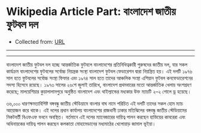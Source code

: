 # Wikipedia Article Part: বাংলাদেশ জাতীয় ফুটবল দল
- Collected from: [URL](https://bn.wikipedia.org/s/1cmz)

---
---

বাংলাদেশ জাতীয় ফুটবল দল হচ্ছে আন্তর্জাতিক ফুটবলে বাংলাদেশের প্রতিনিধিত্বকারী পুরুষদের জাতীয় দল, যার সকল কার্যক্রম বাংলাদেশের ফুটবলের সর্বোচ্চ নিয়ন্ত্রক সংস্থা বাংলাদেশ ফুটবল ফেডারেশন দ্বারা নিয়ন্ত্রিত হয়। এই দলটি ১৯৭৬ সাল হতে ফুটবলের সর্বোচ্চ সংস্থা ফিফার এবং ১৯৭৪ সাল হতে তাদের আঞ্চলিক সংস্থা এশিয়ান ফুটবল কনফেডারেশনের সদস্য হিসেবে রয়েছে। ১৯৭৩ সালের ২৬শে জুলাই তারিখে, বাংলাদেশ প্রথমবারের মতো আন্তর্জাতিক খেলায় অংশগ্রহণ করেছে; মালয়েশিয়ার কুয়ালালামপুরে অনুষ্ঠিত বাংলাদেশ এবং থাইল্যান্ডের মধ্যকার উক্ত ম্যাচটি ২–২ গোলে ড্র হয়েছে।

৩৬,০০০ ধারণক্ষমতাবিশিষ্ট বঙ্গবন্ধু জাতীয় স্টেডিয়ামে বাংলার বাঘ নামে পরিচিত এই দলটি তাদের সকল হোম ম্যাচ আয়োজন করে থাকে। এই দলের প্রধান কার্যালয় বাংলাদেশের রাজধানী ঢাকার মতিঝিলের বঙ্গবন্ধু জাতীয় স্টেডিয়ামের নিকটবর্তী বিএফএফ ভবনে অবস্থিত। বর্তমানে এই দলের ম্যানেজারের দায়িত্ব পালন করছেন হাভিয়ের কাবরেরা এবং অধিনায়কের দায়িত্ব পালন করছেন কলকাতা মোহামেডানের মধ্যমাঠের খেলোয়াড় জামাল ভূইয়া।